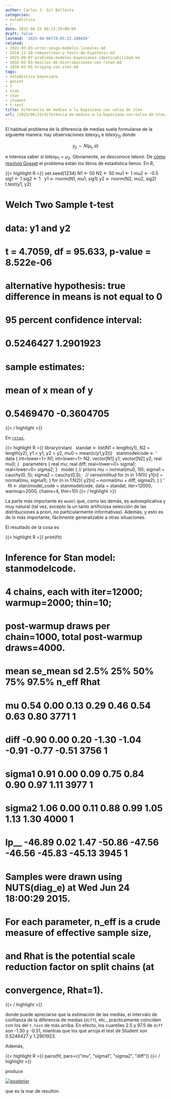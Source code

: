 ```yaml
---
author: Carlos J. Gil Bellosta
categories:
- estadística
- r
date: 2015-06-25 08:13:35+00:00
draft: false
lastmod: '2025-04-06T19:05:22.100420'
related:
- 2022-03-03-error-sesgo-modelos-lineales.md
- 2014-11-10-remuestreos-y-tests-de-hipotesis.md
- 2023-09-07-problema-modelos-bayesianos-identicabilidad.md
- 2016-03-03-mezclas-de-distribuciones-con-rstan.md
- 2018-03-01-kriging-con-stan.md
tags:
- estadística bayesiana
- gosset
- r
- stan
- stan
- student
- t-test
title: Diferencia de medias a la bayesiana con salsa de stan
url: /2015/06/25/diferencia-de-medias-a-la-bayesiana-con-salsa-de-stan/
---
```


El habitual problema de la diferencia de medias suele formularse de la siguiente manera: hay observaciones $latex y_{1i}$ e $latex y_{2i}$ donde

$$ y_{ji} \sim N(\mu_j, \sigma)$$

e interesa saber si $latex \mu_1 = \mu_2$. Obviamente, se desconoce $latex \sigma$. De [cómo resolvió Gosset](http://www.datanalytics.com/2012/09/13/gosset-el-remuestreador-de-la-infinita-paciencia/) el problema están los libros de estadística llenos. En R,

{{< highlight R >}}
set.seed(1234)
N1 <- 50
N2 <- 50
mu1 <- 1
mu2 <- -0.5
sig1 <- 1
sig2 <- 1
 
y1 <- rnorm(N1, mu1, sig1)
y2 <- rnorm(N2, mu2, sig2)
 
t.test(y1, y2)
# Welch Two Sample t-test
#
# data:  y1 and y2
# t = 4.7059, df = 95.633, p-value = 8.522e-06
# alternative hypothesis: true difference in means is not equal to 0
# 95 percent confidence interval:
#   0.5246427 1.2901923
# sample estimates:
#   mean of x  mean of y
# 0.5469470 -0.3604705
{{< / highlight >}}

En [`rstan`](http://mc-stan.org/rstan.html),

{{< highlight R >}}
library(rstan)
 
standat <- list(N1 = length(y1),
                N2 = length(y2),
                y1 = y1,
                y2 = y2,
                mu0 = mean(c(y1,y2)))
 
stanmodelcode <- '
data {
  int<lower=1> N1;
  int<lower=1> N2;
  vector[N1] y1;
  vector[N2] y2;
  real mu0;
}
 
parameters {
  real mu;
  real diff;
  real<lower=0> sigma1;
  real<lower=0> sigma2;
}
 
model {
  // prioris
  mu ~ normal(mu0, 10);
  sigma1 ~ cauchy(0, 5);
  sigma2 ~ cauchy(0,5);
 
  // verosimilitud
  for (n in 1:N1){
    y1[n] ~ normal(mu, sigma1);
  }
  for (n in 1:N2){
    y2[n] ~ normal(mu + diff, sigma2);
  }
}
'
 
fit <- stan(model_code = stanmodelcode,
            data = standat,
            iter=12000, warmup=2000,
            chains=4, thin=10)
{{< / highlight >}}

La parte más importante es `model` que, como las demás, es autoexplicativa y muy natural (tal vez, excepto la un tanto artificiosa selección de las distribuciones a priori, no particularmente informativas). Además, y esto es de lo más importante, fácilmente generalizable a otras situaciones.

El resultado de la cosa es

{{< highlight R >}}
print(fit)
# Inference for Stan model: stanmodelcode.
# 4 chains, each with iter=12000; warmup=2000; thin=10;
# post-warmup draws per chain=1000, total post-warmup draws=4000.
#
# mean se_mean   sd   2.5%    25%    50%    75%  97.5% n_eff Rhat
# mu       0.54    0.00 0.13   0.29   0.46   0.54   0.63   0.80  3771    1
# diff    -0.90    0.00 0.20  -1.30  -1.04  -0.91  -0.77  -0.51  3756    1
# sigma1   0.91    0.00 0.09   0.75   0.84   0.90   0.97   1.11  3977    1
# sigma2   1.06    0.00 0.11   0.88   0.99   1.05   1.13   1.30  4000    1
# lp__   -46.89    0.02 1.47 -50.86 -47.56 -46.56 -45.83 -45.13  3945    1
#
# Samples were drawn using NUTS(diag_e) at Wed Jun 24 18:00:29 2015.
# For each parameter, n_eff is a crude measure of effective sample size,
# and Rhat is the potential scale reduction factor on split chains (at
# convergence, Rhat=1).
{{< / highlight >}}

donde puede apreciarse que la estimación de las medias, el intervalo de confianza de la diferencia de medias (`diff`), etc., prácticamente coinciden con los del `t.test` de más arriba. En efecto, los cuantiles 2.5 y 97.5 de `diff` son -1.30 y -0.51, mientras que los que arroja el test de Student son 0.5246427 y 1.2901923.

Además,

{{< highlight R >}}
pairs(fit, pars=c("mu", "sigma1", "sigma2", "diff"))
{{< / highlight >}}

produce

[![posterior](/wp-uploads/2015/06/posterior.png#center)
](/wp-uploads/2015/06/posterior.png#center)

que es la mar de resultón.